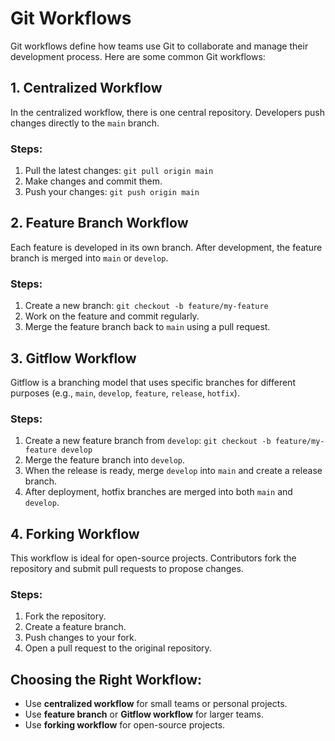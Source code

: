 # Git Workflows

Git workflows define how teams use Git to collaborate and manage their development process. Here are some common Git workflows:

## 1. Centralized Workflow
In the centralized workflow, there is one central repository. Developers push changes directly to the `main` branch.

### Steps:
1. Pull the latest changes: `git pull origin main`
2. Make changes and commit them.
3. Push your changes: `git push origin main`

## 2. Feature Branch Workflow
Each feature is developed in its own branch. After development, the feature branch is merged into `main` or `develop`.

### Steps:
1. Create a new branch: `git checkout -b feature/my-feature`
2. Work on the feature and commit regularly.
3. Merge the feature branch back to `main` using a pull request.

## 3. Gitflow Workflow
Gitflow is a branching model that uses specific branches for different purposes (e.g., `main`, `develop`, `feature`, `release`, `hotfix`).

### Steps:
1. Create a new feature branch from `develop`: `git checkout -b feature/my-feature develop`
2. Merge the feature branch into `develop`.
3. When the release is ready, merge `develop` into `main` and create a release branch.
4. After deployment, hotfix branches are merged into both `main` and `develop`.

## 4. Forking Workflow
This workflow is ideal for open-source projects. Contributors fork the repository and submit pull requests to propose changes.

### Steps:
1. Fork the repository.
2. Create a feature branch.
3. Push changes to your fork.
4. Open a pull request to the original repository.

## Choosing the Right Workflow:
- Use **centralized workflow** for small teams or personal projects.
- Use **feature branch** or **Gitflow workflow** for larger teams.
- Use **forking workflow** for open-source projects.
